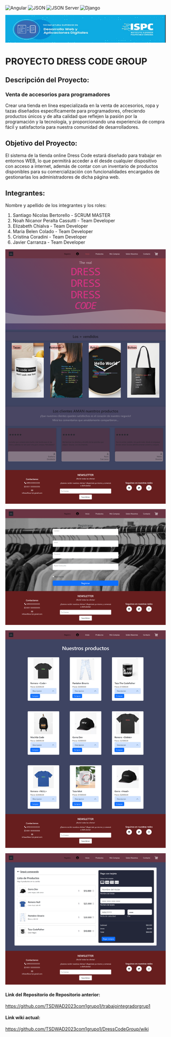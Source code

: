 
![Angular](https://img.shields.io/badge/Angular-17.x-red)
![JSON](https://img.shields.io/badge/JSON-Any-brightgreen)
![JSON Server](https://img.shields.io/badge/JSON%20Server-0.x-yellow)
![Django](https://img.shields.io/badge/Django-4.x-blue)

![ISPC_frontend_Angular17](https://raw.githubusercontent.com/JavierCarranza0101/imagenes-dresscodehost/main/capturas/Untitled.png)


# PROYECTO DRESS CODE GROUP

## Descripción del Proyecto: 
### Venta de accesorios para programadores

Crear una tienda en línea especializada en la venta de accesorios, ropa y tazas diseñados específicamente para programadores, ofreciendo productos únicos y de alta calidad que reflejen la pasión por la programación y la tecnología, y proporcionando una experiencia de compra fácil y satisfactoria para nuestra comunidad de desarrolladores.

## Objetivo del Proyecto:
El sistema de la tienda online Dress Code estará diseñado para trabajar en entornos WEB, lo que permitirá acceder a él desde cualquier dispositivo con acceso a internet, además de contar con un inventario de productos disponibles para su comercialización con funcionalidades encargados de gestionarlas los administradores de dicha página web.

## Integrantes:

Nombre y apellido de los integrantes y los roles:

1. Santiago Nicolas Bertorello - SCRUM MASTER
2. Noah Nicanor Peralta Cassutti - Team Developer
3. Elizabeth Chialva - Team Developer
4. Maria Belen Colado - Team Developer
5. Cristina Coradini - Team Developer
6. Javier Carranza - Team Developer


![ISPC_landing_index](https://raw.githubusercontent.com/JavierCarranza0101/imagenes-dresscodehost/main/capturas/localhost_4200_productos%20landing.png)

![ISPC_registro](https://raw.githubusercontent.com/JavierCarranza0101/imagenes-dresscodehost/main/capturas/localhost_4200_registro.png)

![ISPC_productos](https://raw.githubusercontent.com/JavierCarranza0101/imagenes-dresscodehost/main/capturas/localhost_4200_productos.png)

![ISPC_carrito](https://raw.githubusercontent.com/JavierCarranza0101/imagenes-dresscodehost/main/capturas/localhost_4200_carrito.png)


#### Link del Repositorio de Repositorio anterior:
https://github.com/TSDWAD2023com1grupo1/trabajointegradorgrup1

#### Link wiki actual:
https://github.com/TSDWAD2023com1grupo1/DressCodeGroup/wiki


